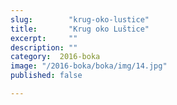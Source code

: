 ```yaml
---
slug:        "krug-oko-lustice"
title:       "Krug oko Luštice"
excerpt:     ""
description: ""
category:  2016-boka
image: "/2016-boka/boka/img/14.jpg"
published: false

---
```

